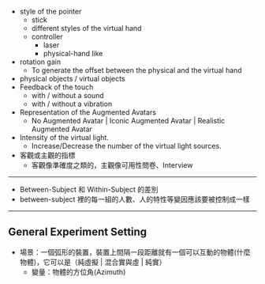 - style of the pointer
	- stick
	- different styles of the virtual hand
	- controller
		- laser
		- physical-hand like
- rotation gain
	- To generate the offset between the physical and the virtual hand
- physical objects / virtual objects
- Feedback of the touch
	- with / without a sound
	- with / without a vibration
- Representation of the Augmented Avatars
	- No Augmented Avatar | Iconic Augmented Avatar | Realistic Augmented Avatar
- Intensity of the virtual light.
	- Increase/Decrease the number of the virtual light sources.
- 客觀或主觀的指標
	- 客觀像準確度之類的，主觀像可用性問卷、Interview
---
- Between-Subject 和 Within-Subject 的差別
- between-subject 裡的每一組的人數、人的特性等變因應該要被控制成一樣
---
## General Experiment Setting
- 場景：一個弧形的裝置，裝置上間隔一段距離就有一個可以互動的物體(什麼物體)，它可以是（純虛擬 | 混合實與虛 | 純實）
	- 變量：物體的方位角(Azimuth)